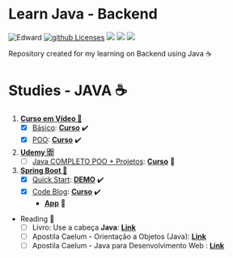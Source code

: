 # Learn Java - Backend
  
![Edward][Badge] 
[![github Licenses][License-badge]][License] 
![][Badge-Java] 
![][Badge-Backend] 
[![][Badge-IDE]][IDE-Link]
 
Repository created for my learning on Backend using Java ☕

# Studies - JAVA ☕

1. [**Curso em Vídeo 🎥**](https://www.cursoemvideo.com/)
   - [X] [Básico][Folder-Basic]: [**Curso**][Basic-Course] :heavy_check_mark:
   - [X] [POO][Folder-POO]: [**Curso**][POO-Course] :heavy_check_mark:
2. [**Udemy 🈴**](https://www.udemy.com/)
   - [ ] [Java COMPLETO POO + Projetos][Folder-POO-Nelio]: [**Curso**][Udemy-Java-Nelio] 🚧
4. [**Spring Boot 🍃**](https://spring.io/)
   - [X] [Quick Start][Folder-Spring-Quick]: [**DEMO**][Spring-QuickStart] :heavy_check_mark:
   - [X] [Code Blog][Folder-Spring-Codeblog]: [**Curso**][Spring-Codeblog] :heavy_check_mark:
      - [**App**][codeblog-APP] 👀
   
- Reading 📖
  - [ ] Livro: Use a cabeça **Java**: [**Link**][Book-UseHead]
  - [ ] Apostila Caelum - Orientação a Objetos (Java): [**Link**][Caelum-POO]
  - [ ] Apostila Caelum - Java para Desenvolvimento Web : [**Link**][Caelum-WEB]
  
[//]: # (Links bellow)

<!-- Licenses -->

[License-badge]: https://img.shields.io/github/license/edward-mn/learning-java.svg
[License]: https://opensource.org/licenses/MIT
[Badge]: https://img.shields.io/badge/Courses-Edward-yellow.svg
[Badge-Java]: https://img.shields.io/badge/Learning-Java-brown.svg
[Badge-Backend]: https://img.shields.io/badge/From-Backend-black.svg
[Badge-IDE]: https://img.shields.io/badge/IDE-IntelliJ-purple.svg
[IDE-Link]: https://www.jetbrains.com/idea/download/

<!-- Links -->

[Basic-Course]: https://www.youtube.com/watch?v=sTX0UEplF54&list=RDCMUCrWvhVmt0Qac3HgsjQK62FQ&start_radio=1&rv=sTX0UEplF54
[POO-Course]: https://www.youtube.com/playlist?list=PLHz_AreHm4dkqe2aR0tQK74m8SFe-aGsY
[Udemy-Java-Nelio]: https://www.udemy.com/course/java-curso-completo/

<!-- Spring -->

[Spring-QuickStart]: https://spring.io/quickstart
[Spring-Codeblog]: https://www.youtube.com/watch?v=UdJYuwnqL3I&list=PL8iIphQOyG-AdKMQWtt1bqdVm8QUnX7_S

<!-- Reading  --> 

[Book-UseHead]: https://g.co/kgs/YUwieF
[Caelum-POO]: https://www.caelum.com.br/apostila-java-orientacao-objetos
[Caelum-WEB]: https://www.caelum.com.br/apostila-java-web

<!-- Folders -->
[Folder-Basic]: /curso-video/Básico/
[Folder-POO]: /curso-video/POO/ 
[Folder-POO-Nelio]: /udemy/java/
[Folder-Spring-Quick]: /Spring-Boot/demo/
[Folder-Spring-Codeblog]: /Spring-Boot/codeblog/

<!-- Apps -->
[codeblog-APP]: https://acodeblog.herokuapp.com/
